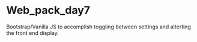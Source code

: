 # Web_pack_day7
Bootstrap/Vanilla JS to accomplish toggling between settings and alterting the front end display. 
